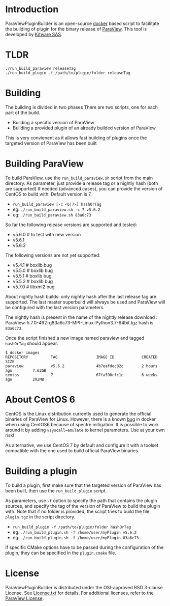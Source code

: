 Introduction
============
ParaViewPluginBuilder is an open-source [docker][] based script to
facilitate the building of plugin for the binary release of [ParaView][].
This tool is developed by [Kitware SAS][].

[ParaView]: http://www.paraview.org
[docker]: https://www.docker.com
[Kitware SAS]: https://www.kitware.eu

TLDR
====

```
./run_build_paraview releaseTag
./run_build_plugin -f /path/to/plugin/folder releaseTag
```

Building
========

The building is divided in two phases
There are two scripts, one for each part of the build.

 * Building a specific version of ParaView
 * Building a provided plugin of an already builded version of ParaView

This is very convienent as it allows fast building of plugins once the
targeted version of ParaView has been built

Building ParaView
=================

To build ParaView, use the `run_build_paraview.sh` script from the main directory.
As parameter, just provide a release tag or a nightly hash (both are supported)
If needed (advanced cases), you can provide the version of CentOS to build with.
Default version is 7.

* `run_build_paraview [-c <6|7>] hashOrTag`
* eg: `./run_build_paraview.sh -c 7 v5.6.2`
* eg: `./run_build_paraview.sh 83a6c73`

So far the following release versions are supported and tested:
 * v5.6.0 # to test with new version
 * v5.6.1
 * v5.6.2

The following versions are not yet supported:
 * v5.4.1 # boxlib bug
 * v5.5.0 # boxlib bug
 * v5.5.1 # boxlib bug
 * v5.5.2 # boxlib bug
 * v5.7.0 # libxml2 bug

About nightly hash builds: only nightly hash after the last release tag are supported.
The last master superbuild will always be used and ParaView will be configured with
the last version parameters.

The nightly hash is present in the name of the nightly release download :
ParaView-5.7.0-492-g83a6c73-MPI-Linux-Python3.7-64bit.tgz hash is `83a6c73`.

Once the script finished a new image named paraview and tagged `hashOrTag` should appear:

```
$ docker images
REPOSITORY          TAG                 IMAGE ID            CREATED             SIZE
paraview            v5.6.2              4b7eafdec82c        2 hours ago         7.62GB
centos              7                   67fa590cfc1c        6 weeks ago         202MB
```

About CentOS 6
==============

CentOS is the Linux distribution currently used to generate the official
binaries of ParaView for Linux. However, there is a known [bug][] in
docker when using CentOS6 because of spectre mitigation.
It is possible to work around it by adding `vsyscall=emulate` to kernel parameters.
Use at your own risk!

As alternative, we use CentOS 7 by default and configure it with a toolset
compatible with the one used to build official ParaView binaries.


[bug]: https://github.com/CentOS/sig-cloud-instance-images/issues/103


Building a plugin
=================

To build a plugin, first make sure that the targeted version of ParaView has been built,
then use the `run_build_plugin` script.

As parameters, use `-f` option to specify the path that contains the plugin sources,
and specify the tag of the version of ParaView to build the plugin with.
Note that if no folder is provided, the script tries to build the file `plugin.tgz`
in the script directory.

 * `run_build_plugin -f /path/to/plugin/folder hashOrTag`
 * eg: `./run_build_plugin.sh -f /home/user/myPlugin v5.6.2`
 * eg: `./run_build_plugin.sh -f /home/user/myPlugin 83a6c73`


If specific CMake options have to be passed during the configuration of the plugin,
they can be specified in the `plugin.cmake` file.

License
=======

ParaViewPluginBuilder is distributed under the OSI-approved BSD 3-clause License.
See [License.txt][] for details. For additional licenses, refer to the
[ParaView License][].

[License.txt]: License.txt
[ParaView License]: http://www.paraview.org/paraview-license/

